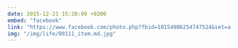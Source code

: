 ```yaml
---
date: 2015-12-21 15:20:09 +0200
embed: "facebook"
link: "https://www.facebook.com/photo.php?fbid=10154906254747524&set=a.499824717523.278032.558382523&type=3"
img: "/img/life/00111_item.md.jpg"
---
```

